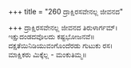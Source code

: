 +++
title = "260 ದ್ರಾಕ್ಷಿರಸವೇನಲ್ಲ ಜೀವನದ"

+++
ದ್ರಾಕ್ಷಿರಸವೇನಲ್ಲ ಜೀವನದ ತಿರುಳಾರ್ಗಮ್।  
ಇಕ್ಷುದಂಡದವೊಲದು ಕಷ್ಟಭೋಜನವೆ॥  
ದಕ್ಷತೆಯಿನಿಡಿಯುವಂಗೊಂದೆರಡು ಗುಟುಕು ರಸ।  
ಮಾಕ್ಷಿಕರು ಮಿಕ್ಕೆಲ್ಲ - ಮಂಕುತಿಮ್ಮ॥  
